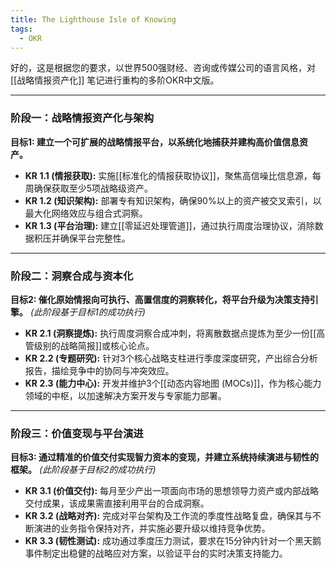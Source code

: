```yaml
---
title: The Lighthouse Isle of Knowing
tags:
  - OKR
---
```

好的，这是根据您的要求，以世界500强财经、咨询或传媒公司的语言风格，对 [[战略情报资产化]] 笔记进行重构的多阶OKR中文版。

---

### 阶段一：战略情报资产化与架构

**目标1: 建立一个可扩展的战略情报平台，以系统化地捕获并建构高价值信息资产。**

*   **KR 1.1 (情报获取):** 实施[[标准化的情报获取协议]]，聚焦高信噪比信息源，每周确保获取至少5项战略级资产。
*   **KR 1.2 (知识架构):** 部署专有知识架构，确保90%以上的资产被交叉索引，以最大化网络效应与组合式洞察。
*   **KR 1.3 (平台治理):** 建立[[零延迟处理管道]]，通过执行周度治理协议，消除数据积压并确保平台完整性。

---

### 阶段二：洞察合成与资本化

**目标2: 催化原始情报向可执行、高置信度的洞察转化，将平台升级为决策支持引擎。**
*(此阶段基于目标1的成功执行)*

*   **KR 2.1 (洞察提炼):** 执行周度洞察合成冲刺，将离散数据点提炼为至少一份[[高管级别的战略简报]]或核心论点。
*   **KR 2.2 (专题研究):** 针对3个核心战略支柱进行季度深度研究，产出综合分析报告，描绘竞争中的协同与冲突效应。
*   **KR 2.3 (能力中心):** 开发并维护3个[[动态内容地图 (MOCs)]]，作为核心能力领域的中枢，以加速解决方案开发与专家能力部署。

---

### 阶段三：价值变现与平台演进

**目标3: 通过精准的价值交付实现智力资本的变现，并建立系统持续演进与韧性的框架。**
*(此阶段基于目标2的成功执行)*

*   **KR 3.1 (价值交付):** 每月至少产出一项面向市场的思想领导力资产或内部战略交付成果，该成果需直接利用平台的合成洞察。
*   **KR 3.2 (战略对齐):** 完成对平台架构及工作流的季度性战略复盘，确保其与不断演进的业务指令保持对齐，并实施必要升级以维持竞争优势。
*   **KR 3.3 (韧性测试):** 成功通过季度压力测试，要求在15分钟内针对一个黑天鹅事件制定出稳健的战略应对方案，以验证平台的实时决策支持能力。